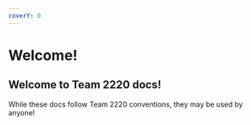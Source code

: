 ```yaml
---
coverY: 0
---
```


# Welcome!

## Welcome to Team 2220 docs!

While these docs follow Team 2220 conventions, they may be used by anyone!
